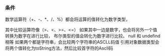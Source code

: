 ### 条件

数学运算符（+、-、*、/、%）都会将运算的值转化为数字类型，

其中比较运算符像（>、<、>=、<=）
如果其中一边是数字，也会将另外一个值转换为数字在进行比较，
布尔类型的值会转化为数字进行比较。
null 和 undefind相等
如果两个都是字符串，会比较两个字符串的ASCLL码值
引用对象数据类型会将两个值转化为toString方法，然后比较首字符的Ascll码



